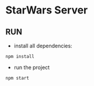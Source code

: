 # StarWars Server

## RUN
- install all dependencies:
```
npm install
```

- run the project
```
npm start
```
